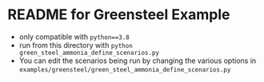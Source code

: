 # README for Greensteel Example
- only compatible with `python==3.8`
- run from this directory with `python green_steel_ammonia_define_scenarios.py`
- You can edit the scenarios being run by changing the various options in `examples/greensteel/green_steel_ammonia_define_scenarios.py`